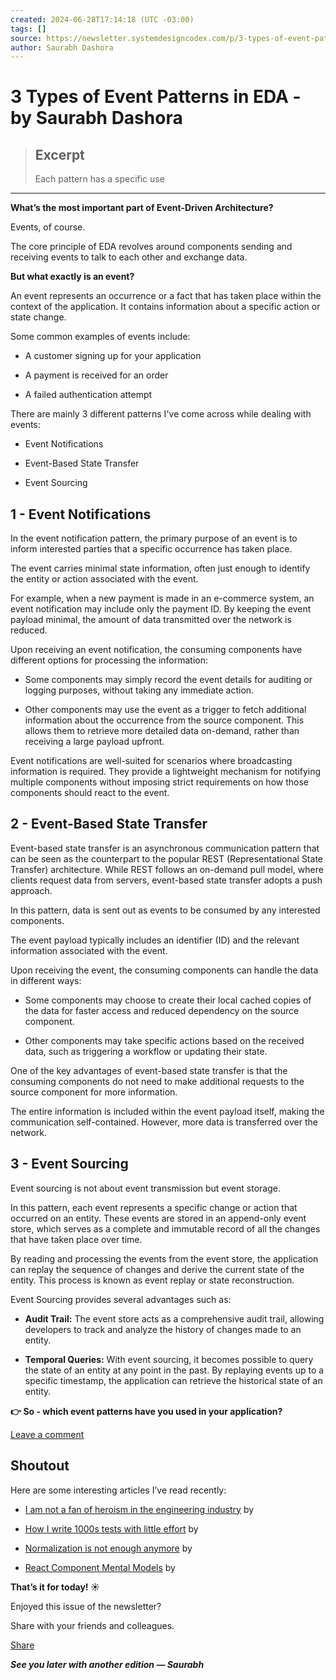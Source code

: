 ```yaml
---
created: 2024-06-28T17:14:18 (UTC -03:00)
tags: []
source: https://newsletter.systemdesigncodex.com/p/3-types-of-event-patterns-in-eda?ref=dailydev
author: Saurabh Dashora
---
```


# 3 Types of Event Patterns in EDA - by Saurabh Dashora

> ## Excerpt
> Each pattern has a specific use

---
**What’s the most important part of Event-Driven Architecture?**

Events, of course.

The core principle of EDA revolves around components sending and receiving events to talk to each other and exchange data.

**But what exactly is an event?**

An event represents an occurrence or a fact that has taken place within the context of the application. It contains information about a specific action or state change.

Some common examples of events include:

-   A customer signing up for your application
    
-   A payment is received for an order
    
-   A failed authentication attempt
    

There are mainly 3 different patterns I've come across while dealing with events:

-   Event Notifications
    
-   Event-Based State Transfer
    
-   Event Sourcing
    

## 1 - Event Notifications

In the event notification pattern, the primary purpose of an event is to inform interested parties that a specific occurrence has taken place.

The event carries minimal state information, often just enough to identify the entity or action associated with the event.

For example, when a new payment is made in an e-commerce system, an event notification may include only the payment ID. By keeping the event payload minimal, the amount of data transmitted over the network is reduced.

Upon receiving an event notification, the consuming components have different options for processing the information:

-   Some components may simply record the event details for auditing or logging purposes, without taking any immediate action.
    
-   Other components may use the event as a trigger to fetch additional information about the occurrence from the source component. This allows them to retrieve more detailed data on-demand, rather than receiving a large payload upfront.
    

Event notifications are well-suited for scenarios where broadcasting information is required. They provide a lightweight mechanism for notifying multiple components without imposing strict requirements on how those components should react to the event.

## 2 - Event-Based State Transfer

Event-based state transfer is an asynchronous communication pattern that can be seen as the counterpart to the popular REST (Representational State Transfer) architecture. While REST follows an on-demand pull model, where clients request data from servers, event-based state transfer adopts a push approach.

In this pattern, data is sent out as events to be consumed by any interested components.

The event payload typically includes an identifier (ID) and the relevant information associated with the event.

Upon receiving the event, the consuming components can handle the data in different ways:

-   Some components may choose to create their local cached copies of the data for faster access and reduced dependency on the source component.
    
-   Other components may take specific actions based on the received data, such as triggering a workflow or updating their state.
    

One of the key advantages of event-based state transfer is that the consuming components do not need to make additional requests to the source component for more information.

The entire information is included within the event payload itself, making the communication self-contained. However, more data is transferred over the network.

## 3 - Event Sourcing

Event sourcing is not about event transmission but event storage.

In this pattern, each event represents a specific change or action that occurred on an entity. These events are stored in an append-only event store, which serves as a complete and immutable record of all the changes that have taken place over time.

By reading and processing the events from the event store, the application can replay the sequence of changes and derive the current state of the entity. This process is known as event replay or state reconstruction.

Event Sourcing provides several advantages such as:

-   **Audit Trail:** The event store acts as a comprehensive audit trail, allowing developers to track and analyze the history of changes made to an entity.
    
-   **Temporal Queries:** With event sourcing, it becomes possible to query the state of an entity at any point in the past. By replaying events up to a specific timestamp, the application can retrieve the historical state of an entity.
    

**👉 So - which event patterns have you used in your application?**

[Leave a comment](https://newsletter.systemdesigncodex.com/p/3-types-of-event-patterns-in-eda/comments)

## Shoutout

Here are some interesting articles I’ve read recently:

-   [I am not a fan of heroism in the engineering industry](https://newsletter.eng-leadership.com/p/i-am-not-a-fan-of-heroism-in-the?r=1m1f9z&utm_campaign=post&utm_medium=web) by
    
-   [How I write 1000s tests with little effort](https://craftbettersoftware.com/p/how-i-write-1000s-tests-with-little?r=1m1f9z&utm_campaign=post&utm_medium=web) by
    
-   [Normalization is not enough anymore](https://open.substack.com/pub/systemdesignclassroom/p/normalization-is-not-enough-anymore?r=1m1f9z&utm_campaign=post&utm_medium=web) by
    
-   [React Component Mental Models](https://thetshaped.dev/p/react-component-mental-models?r=1m1f9z&utm_campaign=post&utm_medium=web) by
    

**That’s it for today! ☀️**

Enjoyed this issue of the newsletter?

Share with your friends and colleagues.

[Share](https://newsletter.systemdesigncodex.com/p/database-caching-strategies?utm_source=substack&utm_medium=email&utm_content=share&action=share&token=eyJ1c2VyX2lkIjo5NzQ4NDE4MywicG9zdF9pZCI6MTM5MzgwNTM1LCJpYXQiOjE3MDYyMzg2NzEsImV4cCI6MTcwODgzMDY3MSwiaXNzIjoicHViLTIxNDgxMTEiLCJzdWIiOiJwb3N0LXJlYWN0aW9uIn0.g1BLNvN1bO0UbRH-bufX7vstlve_rQsqx7Iylcr-ENs)

_**See you later with another edition — Saurabh**_
